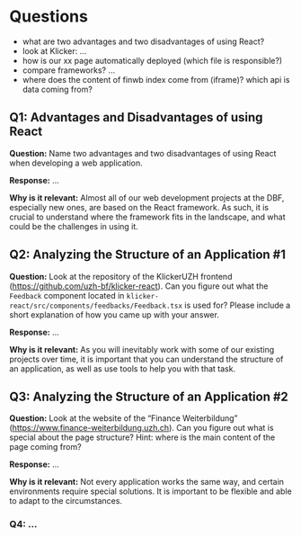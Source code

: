# Questions

- what are two advantages and two disadvantages of using React?
- look at Klicker: …
- how is our xx page automatically deployed (which file is responsible?)
- compare frameworks? …
- where does the content of finwb index come from (iframe)? which api is data coming from?

## Q1: Advantages and Disadvantages of using React

**Question:** Name two advantages and two disadvantages of using React when developing a web application.

**Response:** …

**Why is it relevant:** Almost all of our web development projects at the DBF, especially new ones, are based on the React framework. As such, it is crucial to understand where the framework fits in the landscape, and what could be the challenges in using it.

## Q2: Analyzing the Structure of an Application #1

**Question:** Look at the repository of the KlickerUZH frontend (<https://github.com/uzh-bf/klicker-react>). Can you figure out what the `Feedback` component located in `klicker-react/src/components/feedbacks/Feedback.tsx` is used for? Please include a short explanation of how you came up with your answer.

**Response:** …

**Why is it relevant:** As you will inevitably work with some of our existing projects over time, it is important that you can understand the structure of an application, as well as use tools to help you with that task.

## Q3: Analyzing the Structure of an Application #2

**Question:** Look at the website of the “Finance Weiterbildung” (<https://www.finance-weiterbildung.uzh.ch>). Can you figure out what is special about the page structure? Hint: where is the main content of the page coming from?

**Response:** …

**Why is it relevant:** Not every application works the same way, and certain environments require special solutions. It is important to be flexible and able to adapt to the circumstances.

### Q4: …
